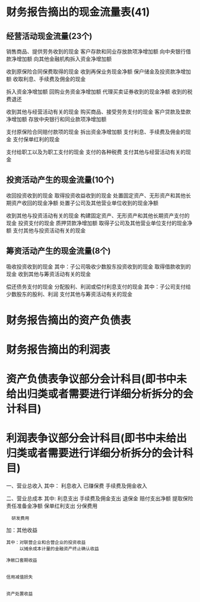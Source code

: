 # 财务报告摘出的现金流量表(41)
## 经营活动现金流量(23个)
  销售商品、提供劳务收到的现金
  客户存款和同业存放款项净增加额
  向中央银行借款净增加额
  向其他金融机构拆入资金净增加额

  收到原保险合同保费取得的现金
  收到再保业务现金净额
  保户储金及投资款净增加额
  收取利息、手续费及佣金的现金

  拆入资金净增加额
  回购业务资金净增加额
  代理买卖证券收到的现金净额
  收到的税费退还

  收到其他与经营活动有关的现金
  购买商品、接受劳务支付的现金
  客户贷款及垫款净增加额
  存放中央银行和同业款项净增加额

  支付原保险合同赔付款项的现金
  拆出资金净增加额
  支付利息、手续费及佣金的现金
  支付保单红利的现金

  支付给职工以及为职工支付的现金
  支付的各种税费
  支付其他与经营活动有关的现金

## 投资活动产生的现金流量(10个)
  收回投资收到的现金
  取得投资收益收到的现金
  处置固定资产、无形资产和其他长期资产收回的现金净额
  处置子公司及其他营业单位收到的现金净额

  收到其他与投资活动有关的现金
  构建固定资产、无形资产和其他长期资产支付的现金
  投资支付的现金
  质押贷款净增加额
  取得子公司及其他营业单位支付的现金净额
  支付其他与投资活动有关的现金

## 筹资活动产生的现金流量(8个)
  吸收投资收到的现金
  其中：子公司吸收少数股东投资收到的现金
  取得借款收到的现金
  收到其他与筹资活动有关的现金

  偿还债务支付的现金
  分配股利、利润或偿付利息支付的现金
  其中：子公司支付给少数股东的股利、利润
  支付其他与筹资活动有关的现金
# 财务报告摘出的资产负债表
# 财务报告摘出的利润表

# 资产负债表争议部分会计科目(即书中未给出归类或者需要进行详细分析拆分的会计科目)
# 利润表争议部分会计科目(即书中未给出归类或者需要进行详细分析拆分的会计科目)
一、营业总收入
  其中：
    利息收入
    已赚保费
    手续费及佣金收入
    
二、营业总成本
  其中:
      利息支出
      手续费及佣金支出
      退保金
      赔付支出净额
      提取保险责任准备金净额
      保单红利支出
      分保费用
      
      研发费用
      
  加：其他收益
    
    其中：对联营企业和合营企业的投资收益
         以摊余成本计量的金融资产终止确认收益
    
    净敞口套期收益

    
    信用减值损失
    

    资产处置收益  



